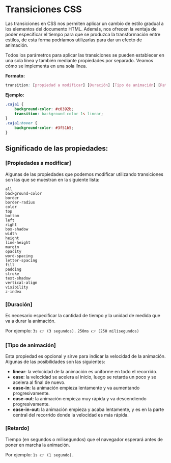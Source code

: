 # Transiciones CSS

Las transiciones en CSS nos permiten aplicar un cambio de estilo gradual a los elementos del documento HTML. Además, nos ofrecen la ventaja de poder especificar el tiempo para que se produzca la transformación entre estilos, de esta forma podríamos utilizarlas para dar un efecto de animación.

Todos los parámetros para aplicar las transiciones se pueden establecer en una sola línea y también mediante propiedades por separado. Veamos cómo se implementa en una sola línea.

**Formato:**

```css
transition: [propiedad a modificar] [Duración] [Tipo de animación] [Retardo];
```

**Ejemplo:**

```css
.caja1 {
    background-color: #c0392b;
    transition: background-color 1s linear;
}
.caja1:hover {
    background-color: #3f51b5;
}
```

## Significado de las propiedades:

### [Propiedades a modificar]

Algunas de las propiedades que podemos modificar utilizando transiciones son las que se muestran en la siguiente lista:

```
all
background-color
border
border-radius
color
top
bottom
left
right
box-shadow
width
height
line-height
margin
opacity
word-spacing
letter-spacing
fill
padding
stroke
text-shadow
vertical-align
visibility
z-index
```

### [Duración]

Es necesario especificar la cantidad de tiempo y la unidad de medida que va a durar la animación.

Por ejemplo: `3s 👉 (3 segundos).` `250ms 👉 (250 milisegundos)`

### [Tipo de animación]

Esta propiedad es opcional y sirve para indicar la velocidad de la animación. Algunas de las posibilidades son las siguientes:

-   **linear**: la velocidad de la animación es uniforme en todo el recorrido.
-   **ease**: la velocidad se acelera al inicio, luego se retarda un poco y se acelera al final de nuevo.
-   **ease-in**: la animación empieza lentamente y va aumentando progresivamente.
-   **ease-out**: la animación empieza muy rápida y va descendiendo progresivamente.
-   **ease-in-out**: la animación empieza y acaba lentamente, y es en la parte central del recorrido donde la velocidad es más rápida.

### [Retardo]

Tiempo (en segundos o milisegundos) que el navegador esperará antes de poner en marcha la animación.

Por ejemplo: `1s 👉 (1 segundo).`
